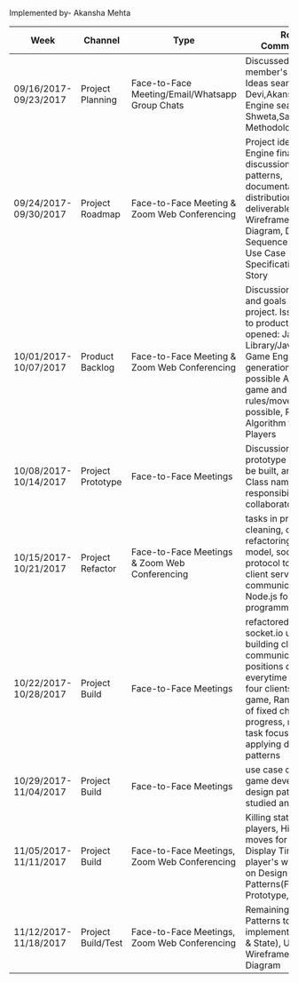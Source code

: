 Implemented by- Akansha Mehta

Week                    |        Channel           |          Type                                   |       Role in Communication      
------------------------|--------------------------|-------------------------------------------------|------------------------------------
09/16/2017-09/23/2017   |    Project Planning      |  Face-to-Face Meeting/Email/Whatsapp Group Chats| Discussed each member's role: Game Ideas search- Devi,Akansha; Game Engine search-Shweta,Satish; Design Methodologies-Shiva    
09/24/2017-09/30/2017   |    Project Roadmap       |  Face-to-Face Meeting & Zoom Web Conferencing  | Project idea and Game Engine finalized, discussion on design patterns, documentation & distribution of project deliverables: UI Wireframes, Activity Diagram, Design Sequence Diagram, Use Case Specification, User Story |
10/01/2017-10/07/2017   |    Product Backlog	     |  Face-to-Face Meeting & Zoom Web Conferencing | Discussion on scope and goals of the project. Issues specific to product(game) opened: JavaScript Library/JavaScript Game Engine for move generation, List of possible Actors in the game and each actors rules/movements possible, Randomize Algorithm for Static Players |
10/08/2017-10/14/2017 | Project Prototype | Face-to-Face Meetings | Discussion on prototype of game to be built, and to write Class names, their responsibility and collaborators |
10/15/2017-10/21/2017 | Project Refactor | Face-to-Face Meetings & Zoom Web Conferencing | tasks in progress: code cleaning, code refactoring as per OOP model, socket.io protocol to be used for client server communication and Node.js for server side programming | 
10/22/2017-10/28/2017 | Project Build | Face-to-Face Meetings | refactored code, socket.io used for building client server communication, board positions defined for everytime each of the four clients join the game, Randomization of fixed chess pieces in progress, next week task focus will be on applying design patterns | 
10/29/2017-11/04/2017 | Project Build | Face-to-Face Meetings | use case diagram, game development , design patterns to be studied and applied | 
11/05/2017-11/11/2017 | Project Build | Face-to-Face Meetings, Zoom Web Conferencing | Killing static pieces and players, Highlight valid moves for all players, Display Timer on each player's window, Work on Design Patterns(Factory, Prototype, Strategy) |
11/12/2017-11/18/2017 | Project Build/Test |  Face-to-Face Meetings, Zoom Web Conferencing | Remaining Design Patterns to be implemented(Decorator & State), UI Wireframe/Activity Diagram |
